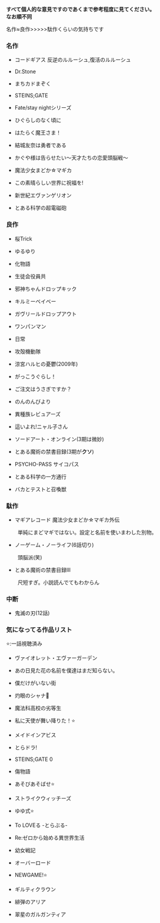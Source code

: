 **すべて個人的な意見ですのであくまで参考程度に見てください。**<br>**なお順不同**

名作≈良作>>>>>駄作くらいの気持ちです

### 名作

- コードギアス 反逆のルルーシュ,復活のルルーシュ

- Dr.Stone

- まちカドまぞく

- STEINS;GATE

- Fate/stay nightシリーズ

- ひぐらしのなく頃に

- はたらく魔王さま！

- 結城友奈は勇者である

- かぐや様は告らせたい〜天才たちの恋愛頭脳戦〜

- 魔法少女まどか☆マギカ

- この素晴らしい世界に祝福を!

- 新世紀エヴァンゲリオン

- とある科学の超電磁砲

### 良作

- 桜Trick

- ゆるゆり

- 化物語

- 生徒会役員共

- 邪神ちゃんドロップキック

- キルミーベイベー

- ガヴリールドロップアウト

- ワンパンマン

- 日常

- 攻殻機動隊

- 涼宮ハルヒの憂鬱(2009年)

- がっこうぐらし！

- ご注文はうさぎですか？

- のんのんびより

- 異種族レビュアーズ

- 這いよれ!ニャル子さん

- ソードアート・オンライン(3期は微妙)

- とある魔術の禁書目録(3期が**クソ**)

- PSYCHO-PASS サイコパス

- とある科学の一方通行

- バカとテストと召喚獣

### 駄作

- マギアレコード 魔法少女まどか☆マギカ外伝

        単純にまどマギではない。設定と名前を使いまわした別物。

- ノーゲーム・ノーライフ(6話切り)

        頭脳派(笑)

- とある魔術の禁書目録Ⅲ

        尺短すぎ。小説読んでてもわからん

### 中断

- 鬼滅の刃(12話)

### 気になってる作品リスト

⭐:一話視聴済み

- ヴァイオレット・エヴァーガーデン

- あの日見た花の名前を僕達はまだ知らない。

- 僕だけがいない街

- 灼眼のシャナ🌟

- 魔法科高校の劣等生

- 私に天使が舞い降りた！⭐

- メイドインアビス

- とらドラ!

- STEINS;GATE 0

- 傷物語

- あそびあそばせ⭐

- ストライクウィッチーズ

- ゆゆ式⭐

- To LOVEる -とらぶる-

- Re:ゼロから始める異世界生活

- 幼女戦記

- オーバーロード

- NEWGAME!⭐

- ギルティクラウン

- 緋弾のアリア

- 翠星のガルガンティア

